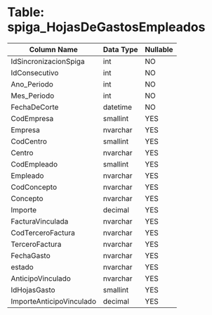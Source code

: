 # Table: spiga_HojasDeGastosEmpleados

| Column Name | Data Type | Nullable |
|-------------|-----------|----------|
| IdSincronizacionSpiga | int | NO |
| IdConsecutivo | int | NO |
| Ano_Periodo | int | NO |
| Mes_Periodo | int | NO |
| FechaDeCorte | datetime | NO |
| CodEmpresa | smallint | YES |
| Empresa | nvarchar | YES |
| CodCentro | smallint | YES |
| Centro | nvarchar | YES |
| CodEmpleado | smallint | YES |
| Empleado | nvarchar | YES |
| CodConcepto | nvarchar | YES |
| Concepto | nvarchar | YES |
| Importe | decimal | YES |
| FacturaVinculada | nvarchar | YES |
| CodTerceroFactura | nvarchar | YES |
| TerceroFactura | nvarchar | YES |
| FechaGasto | nvarchar | YES |
| estado | nvarchar | YES |
| AnticipoVinculado | nvarchar | YES |
| IdHojasGasto | smallint | YES |
| ImporteAnticipoVinculado | decimal | YES |
